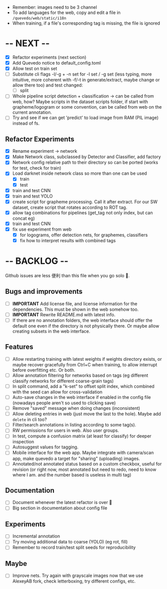 - Remember: images need to be 3 channel
- To add languages for the web, copy and edit a file in `/quevedo/web/static/i18n`
- When training, if a file's corresponding tag is missing, the file is ignored

# -- NEXT --

- [X] Refactor experiments (next section)
- [X] Add Quevedo notice to default_config.toml
- [X] Allow test on train set
- [ ] Substitute cli flags -l/-g + -n set for -l set / -g set (less typing, more
    intuitive, more coherent with -f/-t in generate/extract, maybe change or
    allow there too) and test changed:
    - [ ] split
- [ ] Whole pipeline script detection + classification -> can be called from
    web, how? Maybe scripts in the dataset scripts folder, if start with
    grapheme/logogram or some convention, can be called from web on the current
    annotation.
- [ ] Try and see if we can get 'predict' to load image from RAM (PIL image)
    instead of fs.
 
## Refactor Experiments

- [X] Rename experiment -> network
- [X] Make Network class, subclassed by Detector and Classifier, add factory
- [X] Network config relative path to their directory so can be ported (works
    for test, check for train)
- [X] Load darknet inside network class so more than one can be used
    - [X] train
    - [X] test
- [X] train and test CNN 
- [X] train and test YOLO
- [X] create script for grapheme processing. Call it after extract. For our SW dataset, create script that
    rotates according to ROT tag.
- [X] allow tag combinations for pipelines (get_tag not only index, but can concat eg)
- [X] train and test CNN
- [X] fix use experiment from web
    - [X] for logograms, offer detection nets, for graphemes, classifiers
    - [X] fix how to interpret results with combined tags

# -- BACKLOG --

Github issues are less 便利 than this file when you go solo 🤷.

## Bugs and improvements

- [ ] **IMPORTANT** Add license file, and license information for the dependencies.
    This must be shown in the web somehow too.
- [ ] **IMPORTANT** Rewrite README.md with latest info.
- [ ] If there are no annotation folders, the web interface should offer the
    default one even if the directory is not physically there. Or maybe allow
    creating subsets in the web interface.

## Features

- [ ] Allow restarting training with latest weights if weights directory exists,
    or maybe recover gracefully from Ctrl+C when training, to allow interrupt
    before overfitting etc. Or both.
- [ ] Allow annotation filtering for networks based on tags (eg different
    classify networks for different coarse-grain tags)
- [ ] In split command, add a "k-set" to offset split index, which combined
    with the seed can allow for cross-validation
- [ ] Auto-save changes in the web interface if enabled in the config file
    (nowadays people aren't so used to clicking save)
- [ ] Remove "saved" message when doing changes (inconsistent)
- [ ] Allow deleting entries in web (just move the last to the hole). Maybe
    add `delete` in cli too?
- [ ] Filter/search annotations in listing according to some tag(s).
- [ ] RW permissions for users in web. Also user groups.
- [ ] In test, compute a confusion matrix (at least for classify) for deeper
    inspection
- [ ] Autosuggest values for tagging.
- [ ] Mobile interface for the web app. Maybe integrate with camera/scan app,
    make quevedo a target for "sharing" (uploading) images.
- [ ] Annotated/not annotated status based on a custom checkbox, useful for
    revision (or right now, most annotated but need to redo, need to know where
    I am. and the number based is useless in multi tag)

## Documentation

- [ ] Document whenever the latest refactor is over 🤷
- [ ] Big section in documentation about config file

## Experiments

- [ ] Incremental annotation
- [ ] Try moving additional data to coarse (YOLO) (eg rot, fill)
- [ ] Remember to record train/test split seeds for reproducibility

## Maybe

- [ ] Improve nets. Try again with grayscale images now that we use AlexeyAB
    fork, check letterboxing, try different configs, etc.

